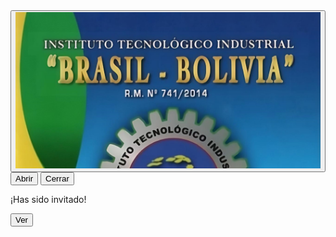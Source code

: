 <!DOCTYPE html>
<html lang="es">
<head>
  <meta charset="UTF-8">
  <meta name="viewport" content="width=device-width, initial-scale=1.0">
  <title>Carta</title>
  <link rel="stylesheet" href="style.css">
</head>
<body>
  <main>
    <div class="container-letter">
      <div class="cover"></div>
      <div class="diamond"></div>
      <div class="paper" id="mainMessage">
        <button id="imageButton">
          <img src="INVITAR.jpg" alt="Imagen especial">
        </button>
      </div>
      <div class="letter"></div>
    </div>
    <div class="options">
      <button id="open">Abrir</button>
      <button id="close">Cerrar</button>
    </div>
  </main>

  <!-- Modal -->
  <div id="modal" class="modal">
    <div class="modal-content">
      <p>¡Has sido invitado!</p>
      <button id="modal-close">Ver</button>
    </div>
  </div>

  <script src="script.js"></script>
</body>
</html>
